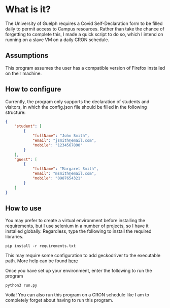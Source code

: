 # What is it?

The University of Guelph requires a Covid Self-Declaration form to be filled daily to permit access to Campus resources. Rather than take the chance of forgetting to complete this, I made a quick script to do so, which I intend on running on a slave VM on a daily CRON schedule.

## Assumptions

This program assumes the user has a compatible version of Firefox installed on their machine.

## How to configure

Currently, the program only supports the declaration of students and visitors, in which the config.json file should be filled in the following structure:

```json
{
    "student": [
        {
            "fullName": "John Smith",
            "email": "jsmith@email.com",
            "mobile": "1234567890"
        }
    ],
    "guest": [
        {
            "fullName": "Margaret Smith",
            "email": "msmith@email.com",
            "mobile": "0987654321"
        }
    ]
}
```

## How to use

You may prefer to create a virtual environment before installing the requirements, but I use selenium in a number of projects, so I have it installed globally. Regardless, type the following to install the required libraries.

`pip install -r requirements.txt`

This may require some configuration to add geckodriver to the executable path. More help can be found [here](https://softwaretestingboard.com/q2a/2366/how-to-set-geckodriver-into-path-environment-variable)

Once you have set up your environment, enter the following to run the program

`python3 run.py`

Voilà! You can also run this program on a CRON schedule like I am to completely forget about having to run this program.

